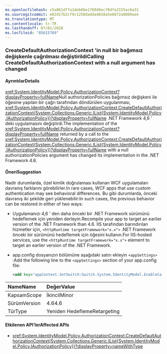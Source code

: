 ```yaml
---
ms.openlocfilehash: c5a061dffa1deb66e1769d6ec70dfa2155ac6a31
ms.sourcegitcommit: e02d17b2cf9c1258dadda4810a5e6072a0089aee
ms.translationtype: MT
ms.contentlocale: tr-TR
ms.lasthandoff: 07/01/2020
ms.locfileid: "85615769"
---
```

### <a name="calling-createdefaultauthorizationcontext-with-a-null-argument-has-changed"></a><span data-ttu-id="36fa9-101">CreateDefaultAuthorizationContext 'in null bir bağımsız değişkenle çağrılması değiştirildi</span><span class="sxs-lookup"><span data-stu-id="36fa9-101">Calling CreateDefaultAuthorizationContext with a null argument has changed</span></span>

#### <a name="details"></a><span data-ttu-id="36fa9-102">Ayrıntılar</span><span class="sxs-lookup"><span data-stu-id="36fa9-102">Details</span></span>

<span data-ttu-id="36fa9-103"><xref:System.IdentityModel.Policy.AuthorizationContext?displayProperty=fullName>Null authorizationPolicies bağımsız değişkeni ile öğesine yapılan bir çağrı tarafından döndürülen uygulanması, <xref:System.IdentityModel.Policy.AuthorizationContext.CreateDefaultAuthorizationContext(System.Collections.Generic.IList{System.IdentityModel.Policy.IAuthorizationPolicy})?displayProperty=fullName> .NET Framework 4,6 ' deki uygulamasını değiştirdi.</span><span class="sxs-lookup"><span data-stu-id="36fa9-103">The implementation of the <xref:System.IdentityModel.Policy.AuthorizationContext?displayProperty=fullName> returned by a call to the <xref:System.IdentityModel.Policy.AuthorizationContext.CreateDefaultAuthorizationContext(System.Collections.Generic.IList{System.IdentityModel.Policy.IAuthorizationPolicy})?displayProperty=fullName> with a null authorizationPolicies argument has changed its implementation in the .NET Framework 4.6.</span></span>

#### <a name="suggestion"></a><span data-ttu-id="36fa9-104">Öneri</span><span class="sxs-lookup"><span data-stu-id="36fa9-104">Suggestion</span></span>

<span data-ttu-id="36fa9-105">Nadir durumlarda, özel kimlik doğrulaması kullanan WCF uygulamaları davranış farklarını görebilirler.</span><span class="sxs-lookup"><span data-stu-id="36fa9-105">In rare cases, WCF apps that use custom authentication may see behavioral differences.</span></span> <span data-ttu-id="36fa9-106">Bu gibi durumlarda, önceki davranış iki şekilde geri yüklenebilir:</span><span class="sxs-lookup"><span data-stu-id="36fa9-106">In such cases, the previous behavior can be restored in either of two ways:</span></span>

- <span data-ttu-id="36fa9-107">Uygulamanızı 4,6 ' den daha önceki bir .NET Framework sürümünü hedeflemek için yeniden derleyin.</span><span class="sxs-lookup"><span data-stu-id="36fa9-107">Recompile your app to target an earlier version of the .NET Framework than 4.6.</span></span> <span data-ttu-id="36fa9-108">IIS tarafından barındırılan hizmetler için, `<httpRuntime targetFramework="x.x">` .NET Framework önceki bir sürümünü hedeflemek için öğesini kullanın.</span><span class="sxs-lookup"><span data-stu-id="36fa9-108">For IIS-hosted services, use the `<httpRuntime targetFramework="x.x">` element to target an earlier version of the .NET Framework.</span></span>
- <span data-ttu-id="36fa9-109">app.config dosyanızın bölümüne aşağıdaki satırı ekleyin `<appSettings>` :</span><span class="sxs-lookup"><span data-stu-id="36fa9-109">Add the following line to the `<appSettings>` section of your app.config file:</span></span>

    ```xml
    <add key="appContext.SetSwitch:Switch.System.IdentityModel.EnableCachedEmptyDefaultAuthorizationContext" value="true" />
    ```

| <span data-ttu-id="36fa9-110">Name</span><span class="sxs-lookup"><span data-stu-id="36fa9-110">Name</span></span>    | <span data-ttu-id="36fa9-111">Değer</span><span class="sxs-lookup"><span data-stu-id="36fa9-111">Value</span></span>       |
|:--------|:------------|
| <span data-ttu-id="36fa9-112">Kapsam</span><span class="sxs-lookup"><span data-stu-id="36fa9-112">Scope</span></span>   | <span data-ttu-id="36fa9-113">İkincil</span><span class="sxs-lookup"><span data-stu-id="36fa9-113">Minor</span></span>       |
| <span data-ttu-id="36fa9-114">Sürüm</span><span class="sxs-lookup"><span data-stu-id="36fa9-114">Version</span></span> | <span data-ttu-id="36fa9-115">4.6</span><span class="sxs-lookup"><span data-stu-id="36fa9-115">4.6</span></span>         |
| <span data-ttu-id="36fa9-116">Tür</span><span class="sxs-lookup"><span data-stu-id="36fa9-116">Type</span></span>    | <span data-ttu-id="36fa9-117">Yeniden Hedefleme</span><span class="sxs-lookup"><span data-stu-id="36fa9-117">Retargeting</span></span> |

#### <a name="affected-apis"></a><span data-ttu-id="36fa9-118">Etkilenen API’ler</span><span class="sxs-lookup"><span data-stu-id="36fa9-118">Affected APIs</span></span>

- <xref:System.IdentityModel.Policy.AuthorizationContext.CreateDefaultAuthorizationContext(System.Collections.Generic.IList{System.IdentityModel.Policy.IAuthorizationPolicy})?displayProperty=nameWithType>
